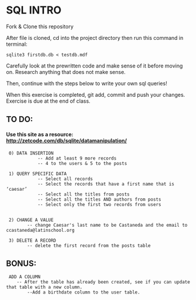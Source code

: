 # SQL INTRO
Fork & Clone this repository

After file is cloned, cd into the project directory then run this command in terminal:

	sqlite3 firstdb.db < testdb.mdf

Carefully look at the prewritten code and make sense of it before moving on. Research anything that does not make sense. 

Then, continue with the steps below to write your own sql queries! 

When this exercise is completed, git add, commit and push your changes. Exercise is due at the end of class.

## TO DO:
#### Use this site as a resource: http://zetcode.com/db/sqlite/datamanipulation/

	 0) DATA INSERTION
				-- Add at least 9 more records
				-- 4 to the users & 5 to the posts

	 1) QUERY SPECIFIC DATA
				-- Select all records
				-- Select the records that have a first name that is ‘caesar’
				-- Select all the titles from posts
				-- Select all the titles AND authors from posts
				-- Select only the first two records from users


	 2) CHANGE A VALUE
			-- change Caesar's last name to be Castaneda and the email to ccastaneda@latinschool.org

	 3) DELETE A RECORD
			-- delete the first record from the posts table


## BONUS: 
	 ADD A COLUMN
		-- After the table has already been created, see if you can update that table with a new column. 
			--Add a birthdate column to the user table. 